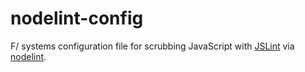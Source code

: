 # nodelint-config

F/ systems configuration file for scrubbing JavaScript with [JSLint](http://www.jslint.com/lint.html) via [nodelint](http://github.com/tav/nodelint).


